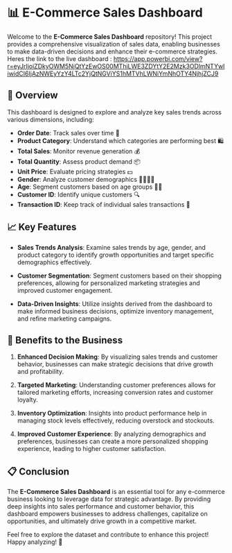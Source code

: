 # 📊 E-Commerce Sales Dashboard

Welcome to the **E-Commerce Sales Dashboard** repository! This project provides a comprehensive visualization of sales data, enabling businesses to make data-driven decisions and enhance their e-commerce strategies.
Heres the link to the live dashboard : https://app.powerbi.com/view?r=eyJrIjoiZDkyOWM5NjQtYzEwOS00MThiLWE3ZDYtY2E2Mzk3ODlmNTYwIiwidCI6IjAzNWEyYzY4LTc2YjQtNGViYS1hMTVhLWNiYmNhOTY4NjhjZCJ9

## 🚀 Overview

This dashboard is designed to explore and analyze key sales trends across various dimensions, including:

- **Order Date**: Track sales over time 📅
- **Product Category**: Understand which categories are performing best 🛍️
- **Total Sales**: Monitor revenue generation 💰
- **Total Quantity**: Assess product demand 📦
- **Unit Price**: Evaluate pricing strategies 💵
- **Gender**: Analyze customer demographics 👩‍🦰👨‍🦱
- **Age**: Segment customers based on age groups 👶👵
- **Customer ID**: Identify unique customers 🔍
- **Transaction ID**: Keep track of individual sales transactions 🧾

## 📈 Key Features

- **Sales Trends Analysis**: Examine sales trends by age, gender, and product category to identify growth opportunities and target specific demographics effectively.

- **Customer Segmentation**: Segment customers based on their shopping preferences, allowing for personalized marketing strategies and improved customer engagement.

- **Data-Driven Insights**: Utilize insights derived from the dashboard to make informed business decisions, optimize inventory management, and refine marketing campaigns.

## 🌟 Benefits to the Business

1. **Enhanced Decision Making**: By visualizing sales trends and customer behavior, businesses can make strategic decisions that drive growth and profitability.

2. **Targeted Marketing**: Understanding customer preferences allows for tailored marketing efforts, increasing conversion rates and customer loyalty.

3. **Inventory Optimization**: Insights into product performance help in managing stock levels effectively, reducing overstock and stockouts.

4. **Improved Customer Experience**: By analyzing demographics and preferences, businesses can create a more personalized shopping experience, leading to higher customer satisfaction.

## 📋 Conclusion

The **E-Commerce Sales Dashboard** is an essential tool for any e-commerce business looking to leverage data for strategic advantage. By providing deep insights into sales performance and customer behavior, this dashboard empowers businesses to address challenges, capitalize on opportunities, and ultimately drive growth in a competitive market.

Feel free to explore the dataset and contribute to enhance this project! Happy analyzing! 🎉

